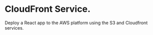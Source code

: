 # CloudFront Service.
 
Deploy a React app to the AWS platform using the S3 and Cloudfront services.